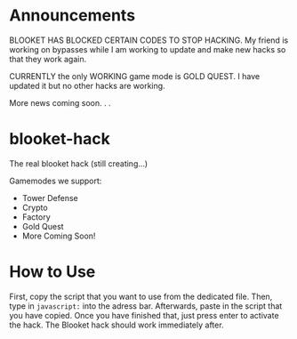 # Announcements
BLOOKET HAS BLOCKED CERTAIN CODES TO STOP HACKING. 
My friend is working on bypasses while I am working to update and make new hacks so that they work again.

CURRENTLY the only WORKING game mode is GOLD QUEST. I have updated it but no other hacks are working. 

More news coming soon. . .





# blooket-hack
The real blooket hack (still creating...)

Gamemodes we support:
- Tower Defense
- Crypto
- Factory
- Gold Quest
- More Coming Soon!


# How to Use
First, copy the script that you want to use from the dedicated file.
Then, type in `javascript:` into the adress bar. 
Afterwards, paste in the script that you have copied.
Once you have finished that, just press enter to activate the hack.
The Blooket hack should work immediately after.
